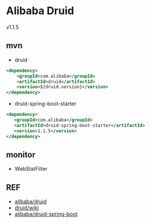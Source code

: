 # Alibaba Druid
v1.1.5


## mvn

- druid
```xml
<dependency>
    <groupId>com.alibaba</groupId>
    <artifactId>druid</artifactId>
    <version>${druid.version}</version>
</dependency>
```

- druid-spring-boot-starter
```xml
<dependency>
   <groupId>com.alibaba</groupId>
   <artifactId>druid-spring-boot-starter</artifactId>
   <version>1.1.5</version>
</dependency>
```

## monitor

- WebStatFilter


## REF

- [alibaba/druid](https://github.com/alibaba/druid)
- [druid/wiki](https://github.com/alibaba/druid/wiki)
- [alibaba/druid-spring-boot](https://github.com/alibaba/druid/tree/master/druid-spring-boot-starter)